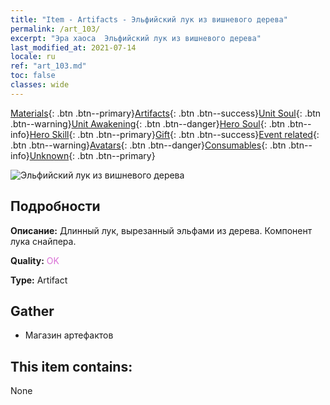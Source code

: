 ```yaml
---
title: "Item - Artifacts - Эльфийский лук из вишневого дерева"
permalink: /art_103/
excerpt: "Эра хаоса  Эльфийский лук из вишневого дерева"
last_modified_at: 2021-07-14
locale: ru
ref: "art_103.md"
toc: false
classes: wide
---
```

 [Materials](/ItemsRU/){: .btn .btn--primary}[Artifacts](/ItemsRU/Artifacts/){: .btn .btn--success}[Unit Soul](/ItemsRU/UnitSoul/){: .btn .btn--warning}[Unit Awakening](/ItemsRU/UnitAwakening/){: .btn .btn--danger}[Hero Soul](/ItemsRU/HeroSoul/){: .btn .btn--info}[Hero Skill](/ItemsRU/HeroSkill/){: .btn .btn--primary}[Gift](/ItemsRU/Gift/){: .btn .btn--success}[Event related](/ItemsRU/Events/){: .btn .btn--warning}[Avatars](/ItemsRU/Avatars/){: .btn .btn--danger}[Consumables](/ItemsRU/Consumables/){: .btn .btn--info}[Unknown](/ItemsRU/Unknown/){: .btn .btn--primary}

 ![Эльфийский лук из вишневого дерева](/images/t/artifact_40101.png)

## Подробности
 **Описание:** Длинный лук, вырезанный эльфами из дерева. Компонент лука снайпера.

 **Quality:** <span style="color: #DA70D6">OK</span>

 **Type:** Artifact

## Gather

*    Магазин артефактов 

## This item contains:

  None

